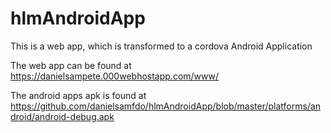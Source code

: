 # hlmAndroidApp


This is a web app, which is transformed to a cordova Android Application

The web app can be found at https://danielsampete.000webhostapp.com/www/

The android apps apk is found at https://github.com/danielsamfdo/hlmAndroidApp/blob/master/platforms/android/android-debug.apk


